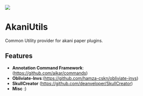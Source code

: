 [![](https://jitpack.io/v/KalypzoSolutions/AkaniUtils.svg)](https://jitpack.io/#KalypzoSolutions/AkaniUtils)
# AkaniUtils
Common Utility provider for akani paper plugins.


## Features
- **Annotation Command Framework**:(https://github.com/aikar/commands)
- **Obliviate-Invs**:(https://github.com/hamza-cskn/obliviate-invs)
- **SkullCreator** (https://github.com/deanveloper/SkullCreator)
- **Misc** :)

